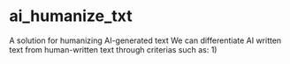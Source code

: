# ai_humanize_txt
A solution for humanizing AI-generated text
We can differentiate AI written text from human-written text through criterias such as:
1) 
